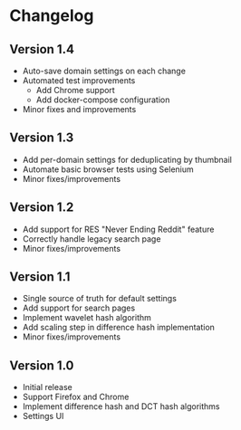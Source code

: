 # Changelog

## Version 1.4
- Auto-save domain settings on each change
- Automated test improvements
    - Add Chrome support
    - Add docker-compose configuration
- Minor fixes and improvements

## Version 1.3

- Add per-domain settings for deduplicating by thumbnail
- Automate basic browser tests using Selenium
- Minor fixes/improvements

## Version 1.2

- Add support for RES "Never Ending Reddit" feature
- Correctly handle legacy search page
- Minor fixes/improvements

## Version 1.1

- Single source of truth for default settings
- Add support for search pages
- Implement wavelet hash algorithm
- Add scaling step in difference hash implementation
- Minor fixes/improvements

## Version 1.0

- Initial release
- Support Firefox and Chrome
- Implement difference hash and DCT hash algorithms
- Settings UI
